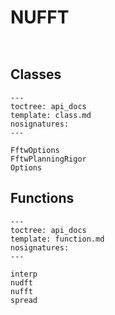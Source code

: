 # NUFFT

```{automodule} tensorflow_nufft.python.ops.nufft_ops
```

```{currentmodule} tfft
```

## Classes

```{autosummary}
---
toctree: api_docs
template: class.md
nosignatures:
---

FftwOptions
FftwPlanningRigor
Options
```

## Functions

```{autosummary}
---
toctree: api_docs
template: function.md
nosignatures:
---

interp
nudft
nufft
spread
```
